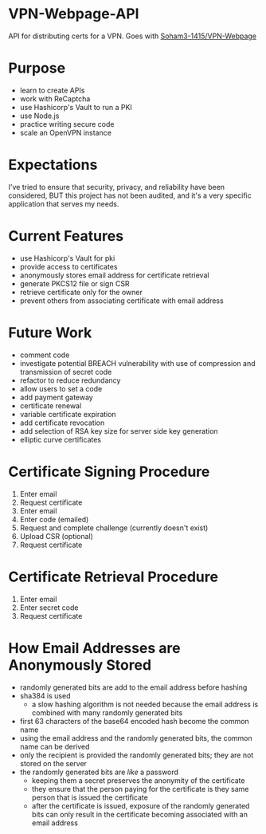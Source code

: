 # VPN-Webpage-API
API for distributing certs for a VPN. Goes with [Soham3-1415/VPN-Webpage](https://github.com/soham3-1415/VPN-Webpage)

# Purpose
- learn to create APIs
- work with ReCaptcha
- use Hashicorp's Vault to run a PKI
- use Node.js
- practice writing secure code
- scale an OpenVPN instance

# Expectations
I've tried to ensure that security, privacy, and reliability have been considered, BUT
this project has not been audited, and it's a very specific application that serves my needs.

# Current Features
- use Hashicorp's Vault for pki
- provide access to certificates
- anonymously stores email address for certificate retrieval
- generate PKCS12 file or sign CSR
- retrieve certificate only for the owner
- prevent others from associating certificate with email address

# Future Work
- comment code
- investigate potential BREACH vulnerability with use of compression and transmission of secret code
- refactor to reduce redundancy
- allow users to set a code
- add payment gateway
- certificate renewal
- variable certificate expiration
- add certificate revocation
- add selection of RSA key size for server side key generation
- elliptic curve certificates

# Certificate Signing Procedure
1. Enter email
2. Request certificate
3. Enter email
4. Enter code (emailed)
5. Request and complete challenge (currently doesn't exist)
6. Upload CSR (optional)
7. Request certificate

# Certificate Retrieval Procedure
1. Enter email
2. Enter secret code
3. Request certificate

# How Email Addresses are Anonymously Stored
- randomly generated bits are add to the email address before hashing
- sha384 is used
  - a slow hashing algorithm is not needed because the email address is combined with many randomly generated bits
- first 63 characters of the base64 encoded hash become the common name
- using the email address and the randomly generated bits, the common name can be derived
- only the recipient is provided the randomly generated bits; they are not stored on the server
- the randomly generated bits are *like* a password
  - keeping them a secret preserves the anonymity of the certificate
  - they ensure that the person paying for the certificate is they same person that is issued the certificate
  - after the certificate is issued, exposure of the randomly generated bits can only result in the certificate becoming associated with an email address
